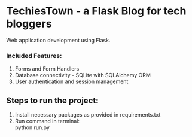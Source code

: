 # TechiesTown - a Flask Blog for tech bloggers
Web application development using Flask.
### Included Features: <br/>
1. Forms and Form Handlers <br/>
2. Database connectivity - SQLite with SQLAlchemy ORM <br/>
3. User authentication and session management

## Steps to run the project:
1. Install necessary packages as provided in requirements.txt
2. Run command in terminal: <br/>
    python run.py
